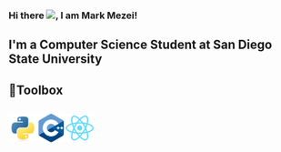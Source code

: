 ### Hi there <img src="https://raw.githubusercontent.com/MartinHeinz/MartinHeinz/master/wave.gif" width="30px">, I am Mark Mezei! 
I'm a Computer Science Student at San Diego State University
---

🧰Toolbox
---
<img src="https://github.com/devicons/devicon/blob/master/icons/python/python-original.svg" alt="Python logo" width="50" height="50"><img src="https://github.com/devicons/devicon/blob/master/icons/cplusplus/cplusplus-original.svg" alt="CPP logo" width="50"><img src="https://github.com/devicons/devicon/blob/master/icons/react/react-original.svg" alt="React logo" width="50">
---
<!--
**MarkTiborM/MarkTiborM** is a ✨ _special_ ✨ repository because its `README.md` (this file) appears on your GitHub profile.

Here are some ideas to get you started:

- 🔭 I’m currently working on ...
- 🌱 I’m currently learning ...
- 👯 I’m looking to collaborate on ...
- 🤔 I’m looking for help with ...
- 💬 Ask me about ...
- 📫 How to reach me: ...
- 😄 Pronouns: ...
- ⚡ Fun fact: ...
-->
